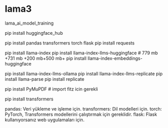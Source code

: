 # lama3
lama_ai_model_training


pip install huggingface_hub

pip install pandas transformers torch flask
pip install requests

pip install llama-index
pip install llama-index-llms-huggingface         # 779 mb +731 mb +200 mb+500 mb+
pip install llama-index-embeddings-huggingface   

pip install llama-index-llms-ollama
pip install llama-index-llms-replicate
pip install llama-parse
pip install replicate

pip install PyMuPDF   # import fitz    icin gerekli

pip install transformers

pandas: Veri yükleme ve işleme için.
transformers: Dil modelleri için.
torch: PyTorch, Transformers modellerini çalıştırmak için gereklidir.
flask: Flask kullanıyorsanız web uygulamaları için.